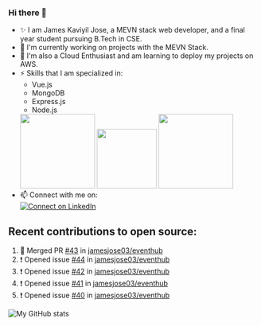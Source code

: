 ### Hi there 👋

<!--
**jamesjose03/jamesjose03** is a ✨ _special_ ✨ repository because its `README.md` (this file) appears on your GitHub profile.

Here are some ideas to get you started:

- 🔭 I’m currently working on ...
- 🌱 I’m currently learning ...
- 👯 I’m looking to collaborate on ...
- 🤔 I’m looking for help with ...
- 💬 Ask me about ...
- 📫 How to reach me: ...
- 😄 Pronouns: ...
- ⚡ Fun fact: ...
-->
- ✨ I am James Kaviyil Jose, a MEVN stack web developer, and a final year student pursuing B.Tech in CSE.
- 🔭 I'm currently working on projects with the MEVN Stack.
- 🌱 I'm also a Cloud Enthusiast and am learning to deploy my projects on AWS.
- ⚡ Skills that I am specialized in: 
  - Vue.js 
  - MongoDB
  - Express.js
  - Node.js
  <img src="https://madewithnetwork.ams3.cdn.digitaloceanspaces.com/spatie-space-production/4952/mevn-cli.jpg" width="150">
  <img src="https://seeklogo.com/images/A/amazon-web-services-aws-logo-6C2E3DCD3E-seeklogo.com.png" width="120">
  <img src="https://cloud.google.com/images/velostrata/cloud-lockup-logo.png" width="150">
- 📫 Connect with me on:  
[![Connect on LinkedIn](https://img.shields.io/badge/--linkedin?label=LinkedIn&logo=LinkedIn&style=social)](https://www.linkedin.com/in/jamesjose03)

## Recent contributions to open source:
<!--START_SECTION:activity-->
1. 🎉 Merged PR [#43](https://github.com//jamesjose03/eventhub/pull/43) in [jamesjose03/eventhub](https://github.com//jamesjose03/eventhub)
2. ❗️ Opened issue [#44](https://github.com//jamesjose03/eventhub/issues/44) in [jamesjose03/eventhub](https://github.com//jamesjose03/eventhub)
3. ❗️ Opened issue [#42](https://github.com//jamesjose03/eventhub/issues/42) in [jamesjose03/eventhub](https://github.com//jamesjose03/eventhub)
4. ❗️ Opened issue [#41](https://github.com//jamesjose03/eventhub/issues/41) in [jamesjose03/eventhub](https://github.com//jamesjose03/eventhub)
5. ❗️ Opened issue [#40](https://github.com//jamesjose03/eventhub/issues/40) in [jamesjose03/eventhub](https://github.com//jamesjose03/eventhub)
<!--END_SECTION:activity-->

![My GitHub stats](https://github-readme-stats.vercel.app/api?username=jamesjose03&show_icons=true&hide_border=true)
